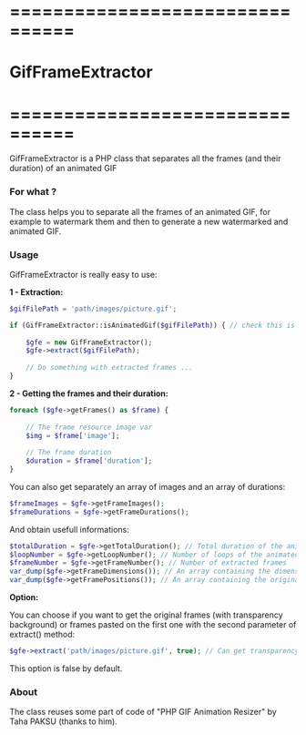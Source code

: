 # ================================
# GifFrameExtractor
# ================================

GifFrameExtractor is a PHP class that separates all the frames (and their duration) of an animated GIF

### For what ?

The class helps you to separate all the frames of an animated GIF, for example to watermark them and then to
generate a new watermarked and animated GIF.

### Usage

GifFrameExtractor is really easy to use:

**1 - Extraction:**

```php
$gifFilePath = 'path/images/picture.gif';

if (GifFrameExtractor::isAnimatedGif($gifFilePath)) { // check this is an animated GIF
    
    $gfe = new GifFrameExtractor();
    $gfe->extract($gifFilePath);
    
    // Do something with extracted frames ...
}
```

**2 - Getting the frames and their duration:**

```php
foreach ($gfe->getFrames() as $frame) {
    
    // The frame resource image var
    $img = $frame['image'];
    
    // The frame duration
    $duration = $frame['duration'];
}
```

You can also get separately an array of images and an array of durations:

```php
$frameImages = $gfe->getFrameImages();
$frameDurations = $gfe->getFrameDurations();
```

And obtain usefull informations:

```php
$totalDuration = $gfe->getTotalDuration(); // Total duration of the animated GIF
$loopNumber = $gfe->getLoopNumber(); // Number of loops of the animated GIF
$frameNumber = $gfe->getFrameNumber(); // Number of extracted frames
var_dump($gfe->getFrameDimensions()); // An array containing the dimension of each extracted frame
var_dump($gfe->getFramePositions()); // An array containing the original positions of each extracted frame inside the GIF
```

**Option:**

You can choose if you want to get the original frames (with transparency background) or frames pasted on the first one
with the second parameter of extract() method:

```php
$gfe->extract('path/images/picture.gif', true); // Can get transparency orignal frames
```

This option is false by default. 

### About

The class reuses some part of code of "PHP GIF Animation Resizer" by Taha PAKSU (thanks to him).
